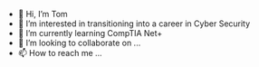 - 👋 Hi, I’m Tom
- 👀 I’m interested in transitioning into a career in Cyber Security
- 🌱 I’m currently learning CompTIA Net+
- 💞️ I’m looking to collaborate on ...
- 📫 How to reach me ...

<!---
Morts741/Morts741 is a ✨ special ✨ repository because its `README.md` (this file) appears on your GitHub profile.
You can click the Preview link to take a look at your changes.
--->
